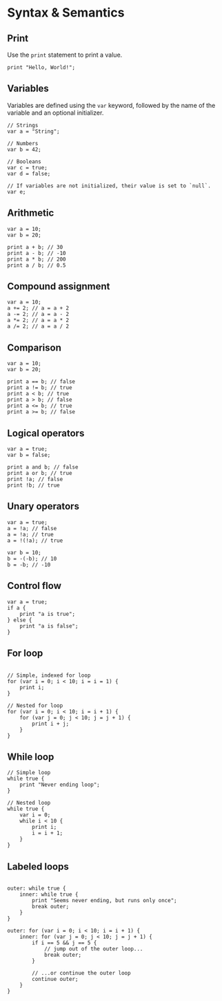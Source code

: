 # Syntax & Semantics

## Print

Use the `print` statement to print a value.

```
print "Hello, World!";
```

## Variables

Variables are defined using the `var` keyword, followed by the name of the variable and an optional initializer.

```
// Strings
var a = "String";

// Numbers
var b = 42;

// Booleans
var c = true;
var d = false;

// If variables are not initialized, their value is set to `null`.
var e;
```

## Arithmetic

```
var a = 10;
var b = 20;

print a + b; // 30
print a - b; // -10
print a * b; // 200
print a / b; // 0.5
```

## Compound assignment

```
var a = 10;
a += 2; // a = a + 2
a -= 2; // a = a - 2
a *= 2; // a = a * 2
a /= 2; // a = a / 2
```

## Comparison

```
var a = 10;
var b = 20;

print a == b; // false
print a != b; // true
print a < b; // true
print a > b; // false
print a <= b; // true
print a >= b; // false
```

## Logical operators

```
var a = true;
var b = false;

print a and b; // false
print a or b; // true
print !a; // false
print !b; // true
```

## Unary operators

```
var a = true;
a = !a; // false
a = !a; // true
a = !(!a); // true

var b = 10;
b = -(-b); // 10
b = -b; // -10
```

## Control flow

```
var a = true;
if a {
    print "a is true";
} else {
    print "a is false";
}
```

## For loop

```

// Simple, indexed for loop
for (var i = 0; i < 10; i = i = 1) {
    print i;
}

// Nested for loop
for (var i = 0; i < 10; i = i + 1) {
    for (var j = 0; j < 10; j = j + 1) {
        print i + j;
    }
}
```

## While loop

```
// Simple loop
while true {
    print "Never ending loop";
}

// Nested loop
while true {
    var i = 0;
    while i < 10 {
        print i;
        i = i + 1;
    }
}
```

## Labeled loops

```

outer: while true {
    inner: while true {
        print "Seems never ending, but runs only once";
        break outer;
    }
}

outer: for (var i = 0; i < 10; i = i + 1) {
    inner: for (var j = 0; j < 10; j = j + 1) {
        if i == 5 && j == 5 {
            // jump out of the outer loop...
            break outer;
        }
        
        // ...or continue the outer loop
        continue outer;
    }
}
```